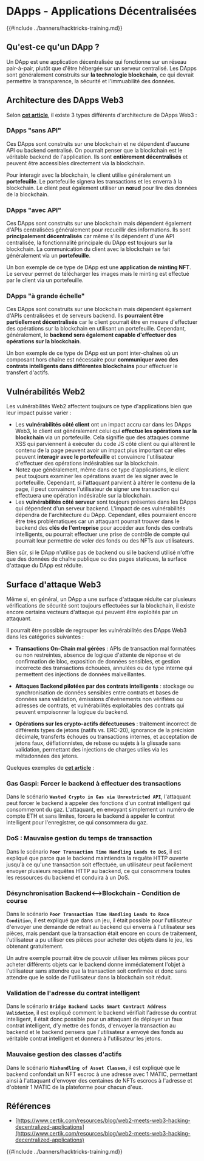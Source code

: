 # DApps - Applications Décentralisées

{{#include ../banners/hacktricks-training.md}}

## Qu'est-ce qu'un DApp ?

Un DApp est une application décentralisée qui fonctionne sur un réseau pair-à-pair, plutôt que d'être hébergée sur un serveur centralisé. Les DApps sont généralement construits sur **la technologie blockchain**, ce qui devrait permettre la transparence, la sécurité et l'immuabilité des données.

## Architecture des DApps Web3

Selon [**cet article**](https://www.certik.com/resources/blog/web2-meets-web3-hacking-decentralized-applications), il existe 3 types différents d'architecture de DApps Web3 :

### DApps "sans API"

Ces DApps sont construits sur une blockchain et ne dépendent d'aucune API ou backend centralisé. On pourrait penser que la blockchain est le véritable backend de l'application. Ils sont **entièrement décentralisés** et peuvent être accessibles directement via la blockchain.

Pour interagir avec la blockchain, le client utilise généralement un **portefeuille**. Le portefeuille signera les transactions et les enverra à la blockchain. Le client peut également utiliser un **nœud** pour lire des données de la blockchain.

### DApps "avec API"

Ces DApps sont construits sur une blockchain mais dépendent également d'APIs centralisées généralement pour recueillir des informations. Ils sont **principalement décentralisés** car même s'ils dépendent d'une API centralisée, la fonctionnalité principale du DApp est toujours sur la blockchain. La communication du client avec la blockchain se fait généralement via un **portefeuille**.

Un bon exemple de ce type de DApp est une **application de minting NFT**. Le serveur permet de télécharger les images mais le minting est effectué par le client via un portefeuille.

### DApps "à grande échelle"

Ces DApps sont construits sur une blockchain mais dépendent également d'APIs centralisées et de serveurs backend. Ils **pourraient être partiellement décentralisés** car le client pourrait être en mesure d'effectuer des opérations sur la blockchain en utilisant un portefeuille. Cependant, généralement, le **backend sera également capable d'effectuer des opérations sur la blockchain**.

Un bon exemple de ce type de DApp est un pont inter-chaînes où un composant hors chaîne est nécessaire pour **communiquer avec des contrats intelligents dans différentes blockchains** pour effectuer le transfert d'actifs.

## Vulnérabilités Web2

Les vulnérabilités Web2 affectent toujours ce type d'applications bien que leur impact puisse varier :

- Les **vulnérabilités côté client** ont un impact accru car dans les DApps Web3, le client est généralement celui qui **effectue les opérations sur la blockchain** via un portefeuille. Cela signifie que des attaques comme XSS qui parviennent à exécuter du code JS côté client ou qui altèrent le contenu de la page peuvent avoir un impact plus important car elles peuvent **interagir avec le portefeuille** et convaincre l'utilisateur d'effectuer des opérations indésirables sur la blockchain.
- Notez que généralement, même dans ce type d'applications, le client peut toujours examiner les opérations avant de les signer avec le portefeuille. Cependant, si l'attaquant parvient à altérer le contenu de la page, il peut convaincre l'utilisateur de signer une transaction qui effectuera une opération indésirable sur la blockchain.
- Les **vulnérabilités côté serveur** sont toujours présentes dans les DApps qui dépendent d'un serveur backend. L'impact de ces vulnérabilités dépendra de l'architecture du DApp. Cependant, elles pourraient encore être très problématiques car un attaquant pourrait trouver dans le backend des **clés de l'entreprise** pour accéder aux fonds des contrats intelligents, ou pourrait effectuer une prise de contrôle de compte qui pourrait leur permettre de voler des fonds ou des NFTs aux utilisateurs.

Bien sûr, si le DApp n'utilise pas de backend ou si le backend utilisé n'offre que des données de chaîne publique ou des pages statiques, la surface d'attaque du DApp est réduite.

## Surface d'attaque Web3

Même si, en général, un DApp a une surface d'attaque réduite car plusieurs vérifications de sécurité sont toujours effectuées sur la blockchain, il existe encore certains vecteurs d'attaque qui peuvent être exploités par un attaquant.

Il pourrait être possible de regrouper les vulnérabilités des DApps Web3 dans les catégories suivantes :

- **Transactions On-Chain mal gérées** : APIs de transaction mal formatées ou non restreintes, absence de logique d'attente de réponse et de confirmation de bloc, exposition de données sensibles, et gestion incorrecte des transactions échouées, annulées ou de type interne qui permettent des injections de données malveillantes.

- **Attaques Backend pilotées par des contrats intelligents** : stockage ou synchronisation de données sensibles entre contrats et bases de données sans validation, émissions d'événements non vérifiées ou adresses de contrats, et vulnérabilités exploitables des contrats qui peuvent empoisonner la logique du backend.

- **Opérations sur les crypto-actifs défectueuses** : traitement incorrect de différents types de jetons (natifs vs. ERC-20), ignorance de la précision décimale, transferts échoués ou transactions internes, et acceptation de jetons faux, déflationnistes, de rebase ou sujets à la glissade sans validation, permettant des injections de charges utiles via les métadonnées des jetons.

Quelques exemples de [**cet article**](https://www.certik.com/resources/blog/web2-meets-web3-hacking-decentralized-applications) :

### Gas Gaspi: Forcer le backend à effectuer des transactions

Dans le scénario **`Wasted Crypto in Gas via Unrestricted API`**, l'attaquant peut forcer le backend à appeler des fonctions d'un contrat intelligent qui consommeront du gaz. L'attaquant, en envoyant simplement un numéro de compte ETH et sans limites, forcera le backend à appeler le contrat intelligent pour l'enregistrer, ce qui consommera du gaz.

### DoS : Mauvaise gestion du temps de transaction

Dans le scénario **`Poor Transaction Time Handling Leads to DoS`**, il est expliqué que parce que le backend maintiendra la requête HTTP ouverte jusqu'à ce qu'une transaction soit effectuée, un utilisateur peut facilement envoyer plusieurs requêtes HTTP au backend, ce qui consommera toutes les ressources du backend et conduira à un DoS.

### Désynchronisation Backend<-->Blockchain - Condition de course

Dans le scénario **`Poor Transaction Time Handling Leads to Race Condition`**, il est expliqué que dans un jeu, il était possible pour l'utilisateur d'envoyer une demande de retrait au backend qui enverra à l'utilisateur ses pièces, mais pendant que la transaction était encore en cours de traitement, l'utilisateur a pu utiliser ces pièces pour acheter des objets dans le jeu, les obtenant gratuitement.

Un autre exemple pourrait être de pouvoir utiliser les mêmes pièces pour acheter différents objets car le backend donne immédiatement l'objet à l'utilisateur sans attendre que la transaction soit confirmée et donc sans attendre que le solde de l'utilisateur dans la blockchain soit réduit.

### Validation de l'adresse du contrat intelligent

Dans le scénario **`Bridge Backend Lacks Smart Contract Address Validation`**, il est expliqué comment le backend vérifiait l'adresse du contrat intelligent, il était donc possible pour un attaquant de déployer un faux contrat intelligent, d'y mettre des fonds, d'envoyer la transaction au backend et le backend pensera que l'utilisateur a envoyé des fonds au véritable contrat intelligent et donnera à l'utilisateur les jetons.

### Mauvaise gestion des classes d'actifs

Dans le scénario **`Mishandling of Asset Classes`**, il est expliqué que le backend confondait un NFT escroc à une adresse avec 1 MATIC, permettant ainsi à l'attaquant d'envoyer des centaines de NFTs escrocs à l'adresse et d'obtenir 1 MATIC de la plateforme pour chacun d'eux.

## Références
- [https://www.certik.com/resources/blog/web2-meets-web3-hacking-decentralized-applications](https://www.certik.com/resources/blog/web2-meets-web3-hacking-decentralized-applications)

{{#include ../banners/hacktricks-training.md}}
